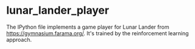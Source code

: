 # lunar_lander_player
The IPython file implements a game player for Lunar Lander from https://gymnasium.farama.org/.
It's trained by the reinforcement learning approach.
